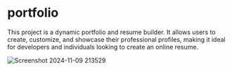 # portfolio
This project is a dynamic portfolio and resume builder. It allows users to create, customize, and showcase their professional profiles, making it ideal for developers and individuals looking to create an online resume.

![Screenshot 2024-11-09 213529](https://github.com/user-attachments/assets/e515fc15-7c07-4b53-9956-9a4494129c94)

